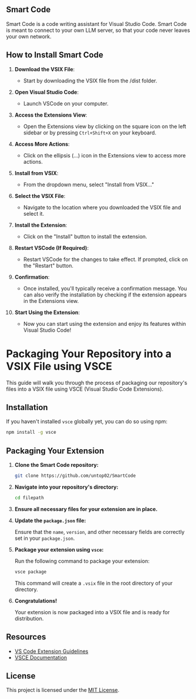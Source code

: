 ## Smart Code

Smart Code is a code writing assistant for Visual Studio Code. 
Smart Code is meant to connect to your own LLM server, so that your code never leaves your own network.

## How to Install Smart Code

1. **Download the VSIX File**:
   - Start by downloading the VSIX file from the /dist folder.

2. **Open Visual Studio Code**:
   - Launch VSCode on your computer.

3. **Access the Extensions View**:
   - Open the Extensions view by clicking on the square icon on the left sidebar or by pressing `Ctrl+Shift+X` on your keyboard.

4. **Access More Actions**:
   - Click on the ellipsis (...) icon in the Extensions view to access more actions.

5. **Install from VSIX**:
   - From the dropdown menu, select "Install from VSIX..."

6. **Select the VSIX File**:
   - Navigate to the location where you downloaded the VSIX file and select it.

7. **Install the Extension**:
   - Click on the "Install" button to install the extension.

8. **Restart VSCode (If Required)**:
   - Restart VSCode for the changes to take effect. If prompted, click on the "Restart" button.

9. **Confirmation**:
   - Once installed, you'll typically receive a confirmation message. You can also verify the installation by checking if the extension appears in the Extensions view.

10. **Start Using the Extension**:
    - Now you can start using the extension and enjoy its features within Visual Studio Code!

    
# Packaging Your Repository into a VSIX File using VSCE

This guide will walk you through the process of packaging our repository's files into a VSIX file using VSCE (Visual Studio Code Extensions).

## Installation

If you haven't installed `vsce` globally yet, you can do so using npm:

```bash
npm install -g vsce
```

## Packaging Your Extension

1. **Clone the Smart Code repository:**

   ```bash
   git clone https://github.com/untop02/SmartCode
   ```

2. **Navigate into your repository's directory:**

   ```bash
   cd filepath
   ```

3. **Ensure all necessary files for your extension are in place.**

4. **Update the `package.json` file:**

   Ensure that the `name`, `version`, and other necessary fields are correctly set in your `package.json`.

5. **Package your extension using `vsce`:**

   Run the following command to package your extension:

   ```bash
   vsce package
   ```

   This command will create a `.vsix` file in the root directory of your directory.

6. **Congratulations!**

   Your extension is now packaged into a VSIX file and is ready for distribution.

## Resources

- [VS Code Extension Guidelines](https://code.visualstudio.com/api)
- [VSCE Documentation](https://github.com/microsoft/vscode-vsce)

## License

This project is licensed under the [MIT License](LICENSE).
